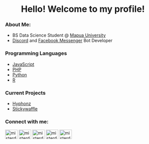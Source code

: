 <h1 align="center">Hello! Welcome to my profile!</h1>

### About Me:
- BS Data Science Student @ [Mapua University](https://www.mapua.edu.ph/)
- [Discord](https://discord.com) and [Facebook Messenger](https://www.messenger.com) Bot Developer

### Programming Languages
- [JavaScript](https://developer.mozilla.org/en-US/docs/Web/JavaScript)
- [PHP](https://www.php.net/manual/en/intro-whatis.php)
- [Python](https://www.python.org/doc/essays/blurb/)
- [R](https://www.r-project.org/about.html)

### Current Projects
- [Hyphonz](https://github.com/hyphonz-bots)
- [Stickywaffle](https://stickywaffle.herokuapp.com/)

### Connect with me:

<a href="https://twitter.com/misterdossy" target="blank"><img align="center" src="https://cdn.jsdelivr.net/npm/simple-icons@3.0.1/icons/twitter.svg" alt="misterdossy" height="30" width="40" /></a>
<a href="https://linkedin.com/in/karl-aldous-banaag-4a2864209" target="blank"><img align="center" src="https://cdn.jsdelivr.net/npm/simple-icons@3.0.1/icons/linkedin.svg" alt="misterdossy" height="30" width="40" /></a>
<a href="https://www.instagram.com/misterdossy/" target="blank"><img align="center" src="https://cdn.jsdelivr.net/npm/simple-icons@3.0.1/icons/instagram.svg" alt="misterdossy" height="30" width="40" /></a>
<a href="https://www.youtube.com/channel/UCp5El25jQnoGstaB_BetDRA" target="blank"><img align="center" src="https://cdn.jsdelivr.net/npm/simple-icons@3.0.1/icons/youtube.svg" alt="misterdossy" height="30" width="40" /></a>
<a href="https://www.tiktok.com/@misterdossy" target="blank"><img align="center" src="https://cdn.jsdelivr.net/npm/simple-icons@3.0.1/icons/tiktok.svg" alt="misterdossy" height="30" width="40" /></a>
